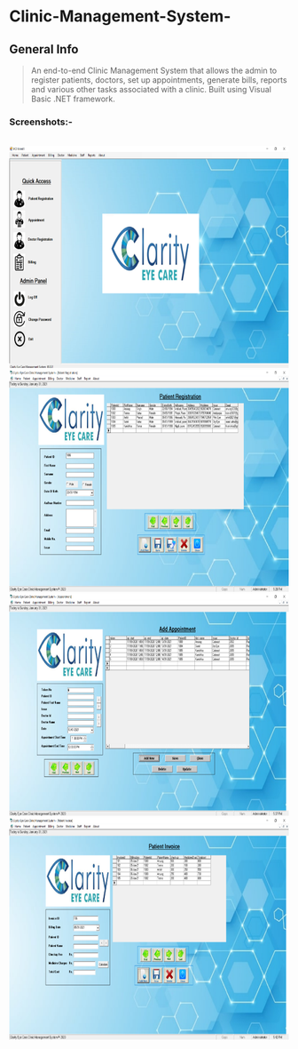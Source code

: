 # Clinic-Management-System-

## General Info

>An end-to-end Clinic Management System that allows the admin to register patients, doctors, set up appointments, generate bills, reports and various other tasks associated with a clinic. 
>Built using Visual Basic .NET framework.

### Screenshots:-

<br>
<img src="screenshots/home.png" alt="Smiley face" width = "700"  height = "400">

<br>
<img src="screenshots/preg.png" alt="Smiley face" width = "700"  height = "400">

<br>
<img src="screenshots/apt.png" alt="Smiley face" width = "700"  height = "400">

<br>
<img src="screenshots/bill.png" alt="Smiley face" width = "700"  height = "400">

